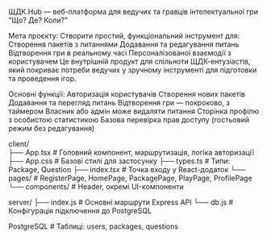 ЩДК.Hub — веб-платформа для ведучих та гравців інтелектуальної гри "Що? Де? Коли?"

Мета проєкту:
Створити простий, функціональний інструмент для:
  Створення пакетів з питаннями
  Додавання та редагування питань
  Відтворення гри в реальному часі
  Персоналізованої взаємодії з користувачем
  Це внутрішній продукт для спільноти ЩДК-ентузіастів, який покриває потреби ведучих у зручному інструменті для підготовки та проведення ігор.

Основні функції:
  Авторизація користувачів
  Створення нових пакетів
  Додавання та перегляд питань
  Відтворення гри — покроково, з таймером
  Власник або адмін може видаляти питання
  Сторінка профілю з особистою статистикою
  Базова перевірка прав доступу (гостьовий режим без редагування)

client/               
 ├── App.tsx          # Головний компонент, маршрутизація, логіка авторизації
 ├── App.css          # Базові стилі для застосунку
 ├── types.ts         # Типи: Package, Question
 ├── index.tsx        # Точка входу у React-додаток
 └── pages/           # RegisterPage, HomePage, PackagePage, PlayPage, ProfilePage
 └── components/      # Header, окремі UI-компоненти

server/
 ├── index.js         # Основні маршрути Express API
 └── db.js            # Конфігурація підключення до PostgreSQL

PostgreSQL            # Таблиці: users, packages, questions

